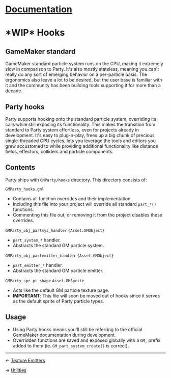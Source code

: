﻿# [Documentation](../documentation.md)
# \*WIP\* Hooks

## GameMaker standard
GameMaker standard particle system runs on the CPU, making it extremely slow in comparison to Party. It's also mostly stateless, meaning you can't really do any sort of emerging behavior on a per-particle basis. The ergonomics also leave a lot to be desired, but the user base is familiar with it and the community has been building tools supporting it for more than a decade.

## Party hooks
Party supports hooking onto the standard particle system, overriding its calls while still exposing its functionality. This makes the transition from standard to Party system effortless, even for projects already in development. 
It's easy to plug-n-play, frees up a big chunk of precious single-threaded CPU cycles, lets you leverage the tools and editors you grew accustomed to while providing additional functionality like distance fields, effectors, colliders and particle components.

## Contents
Party ships with `GMParty/hooks` directory. This directory consists of:

`GMParty_hooks.gml`
- Contains all function overrides and their implementation.
- Including this file into your project will override all standard `part_*()` functions.
- Commenting this file out, or removing it from the project disables these overrides.

`GMParty_obj_partsys_handler` `{Asset.GMObject}`
- `part_system_*` handler.
- Abstracts the standard GM particle system.

`GMParty_obj_partemitter_handler` `{Asset.GMObject}`
- `part_emitter_*` handler.
- Abstracts the standard GM particle emitter.

`GMParty_spr_pt_shape` `Asset.GMSprite`
- Acts like the default GM particle texture page.
- **IMPORTANT**: This file will soon be moved out of hooks since it serves as the default sprite of Party particle types.

## Usage
- Using Party hooks means you'll still be referring to the official GameMaker documentation during development.
- Overridden functions are saved and exposed globally with a `GM_` prefix added to them (ie. `GM_part_system_create()` is correct).

---
<- [Texture Emitters](texemitters.md)

-> [Utilities](utils.md)
